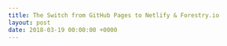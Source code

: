 ```yaml
---
title: The Switch from GitHub Pages to Netlify & Forestry.io
layout: post
date: 2018-03-19 00:00:00 +0000
---
```

